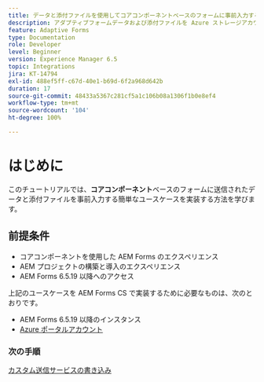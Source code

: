 ```yaml
---
title: データと添付ファイルを使用してコアコンポーネントベースのフォームに事前入力する方法に関するチュートリアル
description: アダプティブフォームデータおよび添付ファイルを Azure ストレージアカウントに保存する方法と、アカウントから取得する方法を説明します。
feature: Adaptive Forms
type: Documentation
role: Developer
level: Beginner
version: Experience Manager 6.5
topic: Integrations
jira: KT-14794
exl-id: 488ef5ff-c67d-40e1-b69d-6f2a968d642b
duration: 17
source-git-commit: 48433a5367c281cf5a1c106b08a1306f1b0e8ef4
workflow-type: tm+mt
source-wordcount: '104'
ht-degree: 100%

---
```


# はじめに

このチュートリアルでは、**コアコンポーネント**&#x200B;ベースのフォームに送信されたデータと添付ファイルを事前入力する簡単なユースケースを実装する方法を学びます。

## 前提条件

* コアコンポーネントを使用した AEM Forms のエクスペリエンス
* AEM プロジェクトの構築と導入のエクスペリエンス
* AEM Forms 6.5.19 以降へのアクセス

上記のユースケースを AEM Forms CS で実装するために必要なものは、次のとおりです。

* AEM Forms 6.5.19 以降のインスタンス
* [Azure ポータルアカウント](https://portal.azure.com/)


### 次の手順

[カスタム送信サービスの書き込み](./create-custom-submit.md)
